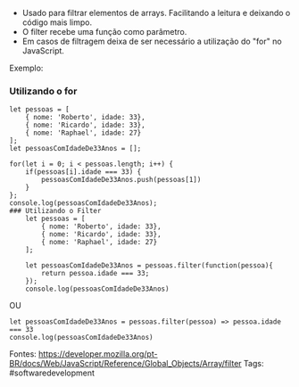 - Usado para filtrar elementos de arrays. Facilitando a leitura e deixando o código mais limpo.
- O filter recebe uma função como parâmetro.
- Em casos de filtragem deixa de ser necessário a utilização do "for" no JavaScript.


Exemplo:
### Utilizando o for

```
let pessoas = [
	{ nome: 'Roberto', idade: 33},
	{ nome: 'Ricardo', idade: 33},
	{ nome: 'Raphael', idade: 27}
];
let pessoasComIdadeDe33Anos = [];

for(let i = 0; i < pessoas.length; i++) {
	if(pessoas[i].idade === 33) {
		pessoasComIdadeDe33Anos.push(pessoas[1])
	}
};
console.log(pessoasComIdadeDe33Anos);
### Utilizando o Filter
	let pessoas = [
		{ nome: 'Roberto', idade: 33},
		{ nome: 'Ricardo', idade: 33},
		{ nome: 'Raphael', idade: 27}
	];

	let pessoasComIdadeDe33Anos = pessoas.filter(function(pessoa){
		return pessoa.idade === 33;
	});
	console.log(pessoasComIdadeDe33Anos)
````

OU
```
let pessoasComIdadeDe33Anos = pessoas.filter(pessoa) => pessoa.idade === 33
console.log(pessoasComIdadeDe33Anos)
```
Fontes: https://developer.mozilla.org/pt-BR/docs/Web/JavaScript/Reference/Global_Objects/Array/filter
Tags: #softwaredevelopment